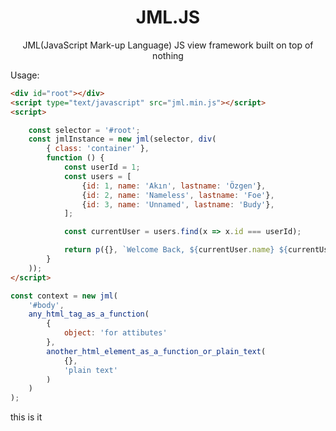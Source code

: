 <div align="center">
<h1>JML.JS</h1>

<p>JML(JavaScript Mark-up Language) JS view framework built on top of nothing</p>

</div>

Usage: 
```html
<div id="root"></div>
<script type="text/javascript" src="jml.min.js"></script>
<script>

    const selector = '#root';
    const jmlInstance = new jml(selector, div(
        { class: 'container' },
        function () {
            const userId = 1;
            const users = [
                {id: 1, name: 'Akın', lastname: 'Özgen'},
                {id: 2, name: 'Nameless', lastname: 'Foe'},
                {id: 3, name: 'Unnamed', lastname: 'Budy'},
            ];

            const currentUser = users.find(x => x.id === userId);

            return p({}, `Welcome Back, ${currentUser.name} ${currentUser.lastname}`);
        }
    ));
</script>
```

```javascript
const context = new jml(
    '#body',
    any_html_tag_as_a_function(
        {
            object: 'for attibutes'
        },
        another_html_element_as_a_function_or_plain_text(
            {},
            'plain text'
        )
    )
);
```

this is it
